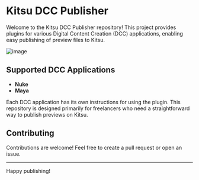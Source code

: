 # Kitsu DCC Publisher

Welcome to the Kitsu DCC Publisher repository! This project provides plugins for various Digital Content Creation (DCC) applications, enabling easy publishing of preview files to Kitsu. 

![image](https://github.com/user-attachments/assets/1bb2816a-d459-405c-87f5-faaf7ed4c55a)

## Supported DCC Applications


- **Nuke**
- **Maya**

Each DCC application has its own instructions for using the plugin. This repository is designed primarily for freelancers who need a straightforward way to publish previews on Kitsu.

## Contributing

Contributions are welcome! Feel free to create a pull request or open an issue.

---

Happy publishing!

